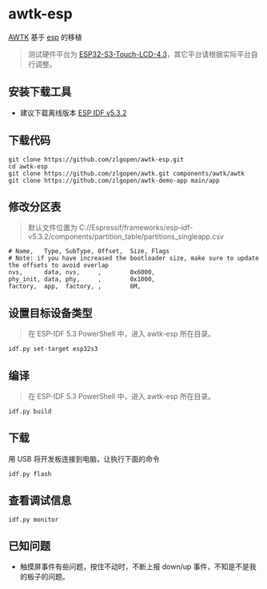 # awtk-esp 

[AWTK](https://github.com/zlgopen/awtk) 基于 [esp](https://docs.espressif.com/projects/esp-idf/zh_CN/stable/esp32/get-started/windows-setup.html#) 的移植

> 测试硬件平台为 [ESP32-S3-Touch-LCD-4.3](https://www.waveshare.net/wiki/ESP32-S3-Touch-LCD-4.3)，其它平台请根据实际平台自行调整。

## 安装下载工具

* 建议下载离线版本 [ESP IDF v5.3.2](https://dl.espressif.com/dl/esp-idf/?idf=4.4)

## 下载代码

```
git clone https://github.com/zlgopen/awtk-esp.git
cd awtk-esp
git clone https://github.com/zlgopen/awtk.git components/awtk/awtk
git clone https://github.com/zlgopen/awtk-demo-app main/app
```

## 修改分区表

> 默认文件位置为 C://Espressif/frameworks/esp-idf-v5.3.2/components/partition_table/partitions_singleapp.csv

```csv
# Name,   Type, SubType, Offset,  Size, Flags
# Note: if you have increased the bootloader size, make sure to update the offsets to avoid overlap
nvs,      data, nvs,     ,        0x6000,
phy_init, data, phy,     ,        0x1000,
factory,  app,  factory, ,        6M,
```

## 设置目标设备类型

> 在 ESP-IDF 5.3 PowerShell 中，进入 awtk-esp 所在目录。

```
idf.py set-target esp32s3
```

## 编译

> 在 ESP-IDF 5.3 PowerShell 中，进入 awtk-esp 所在目录。

```
idf.py build
```

## 下载

用 USB 将开发板连接到电脑，让执行下面的命令

```
idf.py flash
```

## 查看调试信息

```
idf.py monitor
```

## 已知问题

* 触摸屏事件有些问题，按住不动时，不断上报 down/up 事件，不知是不是我的板子的问题。
